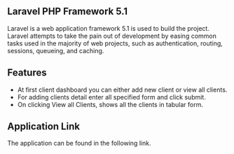 ## Laravel PHP Framework 5.1

Laravel is a web application framework 5.1 is used to build the project. Laravel attempts to take the pain out of development by easing common tasks used in the majority of web projects, such as authentication, routing, sessions, queueing, and caching.


## Features

- At first client dashboard you can either add new client or view all clients.
- For adding clients detail enter all specified form and click submit.
- On clicking View all Clients, shows all the clients in tabular form.

## Application Link

The application can be found in the following link.




